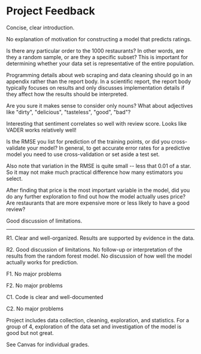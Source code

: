 # Project Feedback

Concise, clear introduction.

No explanation of motivation for constructing a model that predicts ratings.

Is there any particular order to the 1000 restaurants? In other words, are they
a random sample, or are they a specific subset? This is important for
determining whether your data set is representative of the entire population.

Programming details about web scraping and data cleaning should go in an
appendix rather than the report body. In a scientific report, the report body
typically focuses on results and only discusses implementation details if they
affect how the results should be interpreted.

Are you sure it makes sense to consider only nouns? What about adjectives like
"dirty", "delicious", "tasteless", "good", "bad"?

Interesting that sentiment correlates so well with review score. Looks like
VADER works relatively well!

Is the RMSE you list for prediction of the training points, or did you
cross-validate your model? In general, to get accurate error rates for a
predictive model you need to use cross-validation or set aside a test set.

Also note that variation in the RMSE is quite small -- less that 0.01 of a
star. So it may not make much practical difference how many estimators you
select.

After finding that price is the most important variable in the model, did you
do any further exploration to find out how the model actually uses price? Are
restaurants that are more expensive more or less likely to have a good review?

Good discussion of limitations.

---

R1. Clear and well-organized. Results are supported by evidence in the data.

R2. Good discussion of limitations. No follow-up or interpretation of the
results from the random forest model. No discussion of how well the model
actually works for prediction.

F1. No major problems

F2. No major problems

C1. Code is clear and well-documented

C2. No major problems

Project includes data collection, cleaning, exploration, and statistics. For a
group of 4, exploration of the data set and investigation of the model is good
but not great.

See Canvas for individual grades.
